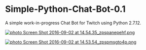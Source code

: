 # Simple-Python-Chat-Bot-0.1
A simple work-in-progress Chat Bot for Twitch using Python 2.7.12.

<a href="http://s650.photobucket.com/user/cre8t0r/media/Screen%20Shot%202016-09-02%20at%2014.54.35_zpspanepehf.png.html" target="_blank"><img src="http://i650.photobucket.com/albums/uu227/cre8t0r/Screen%20Shot%202016-09-02%20at%2014.54.35_zpspanepehf.png" border="0" alt=" photo Screen Shot 2016-09-02 at 14.54.35_zpspanepehf.png"/></a>

<a href="http://s650.photobucket.com/user/cre8t0r/media/Screen%20Shot%202016-09-02%20at%2014.53.54_zpspmsgto4p.png.html" target="_blank"><img src="http://i650.photobucket.com/albums/uu227/cre8t0r/Screen%20Shot%202016-09-02%20at%2014.53.54_zpspmsgto4p.png" border="0" alt=" photo Screen Shot 2016-09-02 at 14.53.54_zpspmsgto4p.png"/></a>
